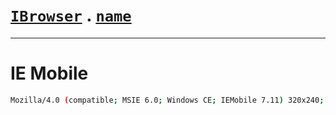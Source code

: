 # [`IBrowser`](/api/main/get-browser.md) . [`name`](../name.md)
---
# IE Mobile

```sh
Mozilla/4.0 (compatible; MSIE 6.0; Windows CE; IEMobile 7.11) 320x240; VZW; Motorola-Q9c; Windows Mobile 6.1 Standard
```